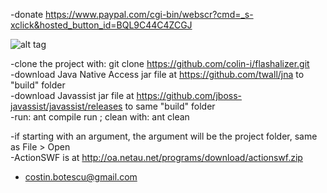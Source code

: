 
-donate https://www.paypal.com/cgi-bin/webscr?cmd=_s-xclick&hosted_button_id=BQL9C44C4ZCGJ

![alt tag](http://oa.netau.net/image.24.04.2015.png)

-clone the project with: git clone https://github.com/colin-i/flashalizer.git<br>-download Java Native Access jar file at https://github.com/twall/jna to "build" folder<br>-download Javassist jar file at https://github.com/jboss-javassist/javassist/releases to same "build" folder<br>-run: ant compile run ; clean with: ant clean

-if starting with an argument, the argument will be the project folder, same as File > Open<br>-ActionSWF is at http://oa.netau.net/programs/download/actionswf.zip

- costin.botescu@gmail.com